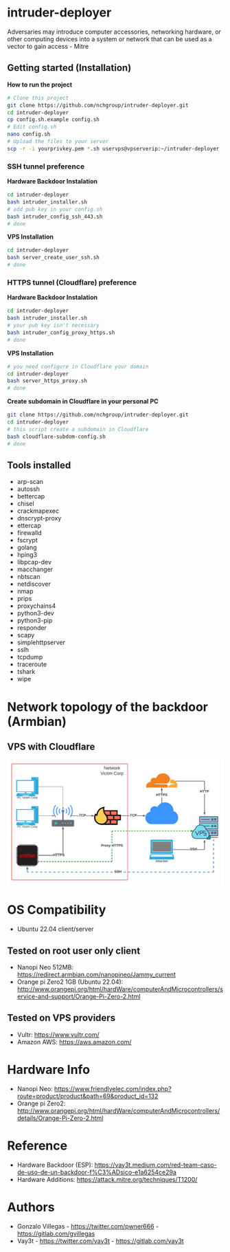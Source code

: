 # intruder-deployer
Adversaries may introduce computer accessories, networking hardware, or other computing devices into a system or network that can be used as a vector to gain access - Mitre

## Getting started (Installation)

**How to run the project**
```bash
# Clone this project
git clone https://github.com/nchgroup/intruder-deployer.git
cd intruder-deployer
cp config.sh.example config.sh
# Edit config.sh
nano config.sh
# Upload the files to your server
scp -r -i yourprivkey.pem *.sh uservps@vpserverip:~/intruder-deployer
```

### SSH tunnel preference

**Hardware Backdoor Instalation**

```bash
cd intruder-deployer
bash intruder_installer.sh
# add pub key in your config.sh
bash intruder_config_ssh_443.sh
# done
```

**VPS Installation**

```bash
cd intruder-deployer
bash server_create_user_ssh.sh
# done
```

### HTTPS tunnel (Cloudflare) preference

**Hardware Backdoor Instalation**

```bash
cd intruder-deployer
bash intruder_installer.sh
# your pub key isn't necessary
bash intruder_config_proxy_https.sh
# done
```

**VPS Installation**

```bash
# you need configure in Cloudflare your domain
cd intruder-deployer
bash server_https_proxy.sh
# done
```

**Create subdomain in Cloudflare in your personal PC**

```bash
git clone https://github.com/nchgroup/intruder-deployer.git
cd intruder-deployer
# this script create a subdomain in Cloudflare
bash cloudflare-subdom-config.sh
# done
```

## Tools installed

* arp-scan
* autossh
* bettercap
* chisel
* crackmapexec
* dnscrypt-proxy
* ettercap
* firewalld
* fscrypt
* golang
* hping3
* libpcap-dev
* macchanger
* nbtscan
* netdiscover
* nmap
* prips
* proxychains4
* python3-dev
* python3-pip
* responder
* scapy
* simplehttpserver
* sslh
* tcpdump
* traceroute
* tshark
* wipe


# Network topology of the backdoor (Armbian)

## VPS with Cloudflare
![lel](network_topology_intruder.jpeg)

# OS Compatibility
* Ubuntu 22.04 client/server

## Tested on root user only client
* Nanopi Neo 512MB: https://redirect.armbian.com/nanopineo/Jammy_current
* Orange pi Zero2 1GB (Ubuntu 22.04): http://www.orangepi.org/html/hardWare/computerAndMicrocontrollers/service-and-support/Orange-Pi-Zero-2.html

## Tested on VPS providers
* Vultr: https://www.vultr.com/
* Amazon AWS: https://aws.amazon.com/

# Hardware Info

* Nanopi Neo: https://www.friendlyelec.com/index.php?route=product/product&path=69&product_id=132
* Orange pi Zero2: http://www.orangepi.org/html/hardWare/computerAndMicrocontrollers/details/Orange-Pi-Zero-2.html

# Reference

* Hardware Backdoor (ESP): https://vay3t.medium.com/red-team-caso-de-uso-de-un-backdoor-f%C3%ADsico-e1a6254ce29a
* Hardware Additions: https://attack.mitre.org/techniques/T1200/

# Authors

* Gonzalo Villegas - https://twitter.com/pwner666 - https://gitlab.com/gvillegas
* Vay3t - https://twitter.com/vay3t - https://gitlab.com/vay3t
